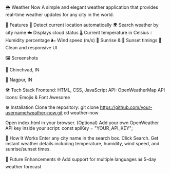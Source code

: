 🌦️ Weather Now
A simple and elegant weather application that provides real-time weather updates for any city in the world.

🚀 Features
📍 Detect current location automatically
🌍 Search weather by city name
☁️ Displays cloud status
🌡️ Current temperature in Celsius
💧 Humidity percentage
🌬️ Wind speed (m/s)
🌅 Sunrise & 🌇 Sunset timings
📱 Clean and responsive UI

🖼️ Screenshots

📍 Chinchvad, IN


📍 Nagpur, IN

🛠️ Tech Stack
Frontend: HTML, CSS, JavaScript
API: OpenWeatherMap API
Icons: Emojis & Font Awesome

⚙️ Installation
Clone the repository:
git clone https://github.com/your-username/weather-now.git
cd weather-now

Open index.html in your browser.
(Optional) Add your own OpenWeather API key inside your script:
const apiKey = "YOUR_API_KEY";

🎯 How It Works
Enter any city name in the search box.
Click Search.
Get instant weather details including temperature, humidity, wind speed, and sunrise/sunset times.

📌 Future Enhancements
🌐 Add support for multiple languages
📊 5-day weather forecast





